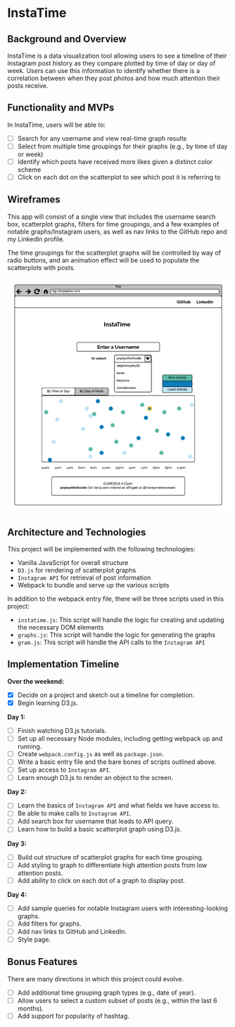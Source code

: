 # InstaTime

## Background and Overview
InstaTime is a data visualization tool allowing users to see a timeline of their Instagram post history as they compare plotted by time of day or day of week. Users can use this information to identify whether there is a correlation between when they post photos and how much attention their posts receive.

## Functionality and MVPs
In InstaTime, users will be able to:
- [ ] Search for any username and view real-time graph results
- [ ] Select from multiple time groupings for their graphs (e.g., by time of day or week)
- [ ] Identify which posts have received more likes given a distinct color scheme
- [ ] Click on each dot on the scatterplot to see which post it is referring to

## Wireframes
This app will consist of a single view that includes the username search box, scatterplot graphs, filters for time groupings, and a few examples of notable graphs/Instagram users, as well as nav links to the GitHub repo and my LinkedIn profile.

The time groupings for the scatterplot graphs will be controlled by way of radio buttons, and an animation effect will be used to populate the scatterplots with posts.

![InstaTime Wireframe](https://github.com/alexinachong/InstaTime/blob/master/images/InstaTime_Wireframe_021118.png)

## Architecture and Technologies
This project will be implemented with the following technologies:
+ Vanilla JavaScript for overall structure
+ `D3.js` for rendering of scatterplot graphs
+ `Instagram API` for retrieval of post information
+ Webpack to bundle and serve up the various scripts

In addition to the webpack entry file, there will be three scripts used in this project:
+ `instatime.js`: This script will handle the logic for creating and updating the necessary DOM elements
+ `graphs.js`: This script will handle the logic for generating the graphs
+ `gram.js`: This script will handle the API calls to the `Instagram API`

## Implementation Timeline
**Over the weekend:**
- [x] Decide on a project and sketch out a timeline for completion.
- [x] Begin learning D3.js.

**Day 1:**
- [ ] Finish watching D3.js tutorials.
- [ ] Set up all necessary Node modules, including getting webpack up and running.
- [ ] Create `webpack.config.js` as well as `package.json`.
- [ ] Write a basic entry file and the bare bones of scripts outlined above.
- [ ] Set up access to `Instagram API`.
- [ ] Learn enough D3.js to render an object to the screen.

**Day 2:**
- [ ] Learn the basics of `Instagram API` and what fields we have access to.
- [ ] Be able to make calls to `Instagram API`.
- [ ] Add search box for username that leads to API query.
- [ ] Learn how to build a basic scatterplot graph using D3.js.

**Day 3:**
- [ ] Build out structure of scatterplot graphs for each time grouping.
- [ ] Add styling to graph to differentiate high attention posts from low attention posts.
- [ ] Add ability to click on each dot of a graph to display post.

**Day 4:**
- [ ] Add sample queries for notable Instagram users with interesting-looking graphs.
- [ ] Add filters for graphs.
- [ ] Add nav links to GitHub and LinkedIn.
- [ ] Style page.

## Bonus Features
There are many directions in which this project could evolve.

- [ ] Add additional time grouping graph types (e.g., date of year).
- [ ] Allow users to select a custom subset of posts (e.g., within the last 6 months).
- [ ] Add support for popularity of hashtag.
